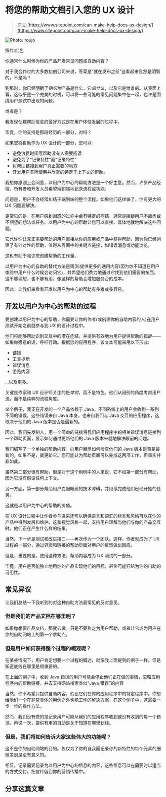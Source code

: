 # 将您的帮助文档引入您的 UX 设计

> 原文:[https://www.sitepoint.com/can-make-help-docs-ux-design/](https://www.sitepoint.com/can-make-help-docs-ux-design/)

![Photo: roujo ](../Images/131f4b7ef8cfbfc78782463610b06f53.png)

照片:红色

你通常什么时候为你的产品开发常见问题或自助内容？

对于我合作过的大多数初创公司来说，答案是“就在发布之前”这看起来显然是明智的，不是吗？

到那时，你已经明确了*确切地*产品是什么，它*做什么*，以及它是给谁的。从表面上看，这似乎是一个完美的时机，可以将一些可能的常见问题集中在一起，也许是围绕用户测试中出现的问题。

或者是？

我发现创建帮助信息的最好方式是在用户体验发展的过程中。

毕竟，你的支持是那段经历的一部分，对吗？

如果您将自助作为 UX 设计的一部分，您可以:

*   避免浪费时间写帮助没有人需要阅读
*   避免为了“记录特性”而“记录特性”
*   将帮助链接到用户真正需要的地方
*   开发用户实际使用并欣赏的特定于上下文的帮助。

我想你原则上会同意，以用户为中心的帮助方法是一个好主意。然而，许多产品经理、所有者和开发人员希望端到端地记录流程或功能。

问题是，用户不会经常纠结于端到端的整个流程。如果他们这样做了，你有更大的 UX 问题要解决。

更常见的是，在用户感到困惑的过程中会有特定的症结，通常是围绕用户不熟悉或不期望的想法或任务。以用户为中心的帮助让您可以直接、具体地就地解决这些问题。

它允许你让真正需要帮助的用户直接从你的应用或产品中获得帮助，因为你已经创建了有针对性的帮助，值得从界面中的关键点链接，如错误消息或功能浏览。

这也有助于减少您创建帮助的工作量。

以用户为中心的自助的替代方法是猜测:提供更多的通用内容(因为你不知道在用户体验中用户什么时候会访问它)，并希望他们费力地通过它找到他们需要的东西。这不够理想，也不够有用。像这样的帮助会增加服务台的成本。

因此，让我们来看看开发以用户为中心的帮助有多难或多容易。

## 开发以用户为中心的帮助的过程

要创建以用户为中心的帮助，你需要让你的作者(或创建你的自助内容的人)在用户测试开始之前就参与到 UX 的设计过程中。

他们将能够帮助识别交互中的潜在症结，并提供有效地为用户提供帮助的措辞——如果你愿意的话，呼吁行动。根据您的应用程序，该文本可能采用以下形式:

*   链接
*   工具提示
*   错误消息
*   游览内容

…以及更多。

关键是作家和 UX 设计师关注的是*体验*，而不是特色。他们从用例的角度考虑用户流，而不是纯粹的流程角度。

举个例子，我正在开发的一个产品依赖于 Java，不同系统上的用户会收到一系列不同的错误，这些错误来自 Java 本身，也来自我们与 Java 交互的应用程序，这取决于他们的 Java 版本是否是最新的。

因此，我们先发制人，用一个简单的链接将我们应用程序中的相关错误消息链接到一个帮助页面，显示如何通过更新他们的 Java 版本来就地解决眼前的问题。

我们编写了一个单独的帮助内容，向用户展示如何检查他们的 Java 版本是否是最新的，如果不是，就更新它。您可能认为帮助页面可以完成这两项工作，但事实并非如此。

虽然第二部分很有帮助，但是对于这个用例中的人来说，它不如第一部分有帮助，因为它没有假设任何上下文。

另一方面，第一部分帮助用户克服眼前的技术障碍，并继续完成他们已经开始的任务。

这就是以用户为中心的帮助的价值。

在 UX 设计过程中让作者参与进来还可以确保语言和词汇的标准和风格可以在你的产品中得到发展和维护。这和视觉风格一起，支持用户理解当他们与你的产品交互时，他们正在产生什么样的结果。

当然，下一步是测试和改进接口——再次作为一个团队。这样，作者就成为了 UX 过程的一部分，通过界面和链接的帮助页面对用户的反馈做出回应。

但是，重要的是，使用这种方法，帮助内容成为 UX 测试的一部分。

毕竟，用户是否能独立地用你的产品实现他们的目标，最终可能归结为你的自助的可用性。

## 常见异议

让我们总结一下我听到的对这种自助方法最常见的反对意见。

### 但是我们的产品文档在哪里呢？

如果你想要产品文档，那就去做。只是不要称之为用户帮助，或者让它成为用户在你的自助网站上的第一个求助点。

### 但是用户如何获得整个过程的概观呢？

在某些情况下，用户肯定想要一个过程的概述，就像我上面提到的例子一样。但是知道底线在哪里是很重要的。

在上面的例子中，收到 Java 错误的用户可能会停止他们正在做的事情，忽略应用程序内的帮助链接，并去支持网站搜索类似“Java 错误”的内容

当然，你不希望只提供自助内容，假设它们在你的应用程序中的特定程序中。你想给他们一个在非常具体的用例之外也能工作的解决方案，在这个例子中，这需要一步一步的操作方法。

然而，我们没有做的是记录用户可能从我们的应用程序收到或没有收到的每一个错误。再说一次，提供有用的自助是关于知道在哪里划线。

### 但是，我们将如何告诉大家这些伟大的功能呢？

这不是你的自助网站的目的。仅仅为了你的自我而记录你的新特性的每个元素的细微差别是没有意义的。

相反，记录需要记录为以用户为中心的信息的内容，这些信息可以在需要时以适当的方式交付。把宣传留到你的营销传播中。

## 分享这篇文章